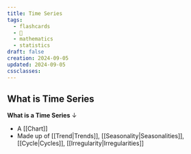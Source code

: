 ```yaml
---
title: Time Series
tags:
  - flashcards
  - 🌱
  - mathematics
  - statistics
draft: false
creation: 2024-09-05
updated: 2024-09-05
cssclasses: 
---
```

## What is Time Series

**What is a Time Series**
↓
- A [[Chart]]
- Made up of [[Trend|Trends]], [[Seasonality|Seasonalities]], [[Cycle|Cycles]], [[Irregularity|Irregularities]]
<!--SR:!2024-12-13,4,270-->
